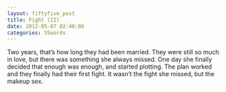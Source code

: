 ```yaml
---
layout: fiftyfive_post
title: Fight (II)
date: 2012-05-07 02:48:00
categories: 55words
---
```


Two years, that’s how long they had been married. They were still so much in love, but there was something she always missed. One day she finally decided that enough was enough, and started plotting. The plan worked and they finally had their first fight. It wasn’t the fight she missed, but the makeup sex.
